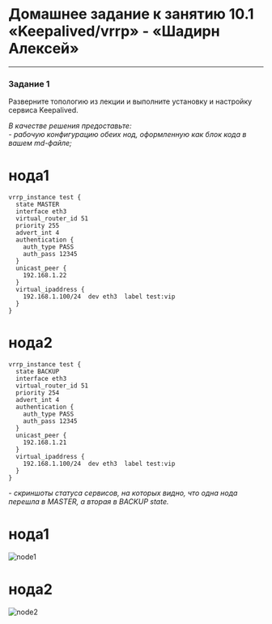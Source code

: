 # Домашнее задание к занятию 10.1 «Keepalived/vrrp» - «Шадирн Алексей»

---

### Задание 1

Разверните топологию из лекции и выполните установку и настройку сервиса Keepalived. 

*В качестве решения предоставьте:*   
*- рабочую конфигурацию обеих нод, оформленную как блок кода в вашем md-файле;*   

# нода1
```
vrrp_instance test {
  state MASTER
  interface eth3
  virtual_router_id 51
  priority 255
  advert_int 4
  authentication {
    auth_type PASS
    auth_pass 12345
  }
  unicast_peer {
    192.168.1.22
  }
  virtual_ipaddress {
    192.168.1.100/24  dev eth3  label test:vip
  }
}
```

# нода2
```
vrrp_instance test {
  state BACKUP
  interface eth3
  virtual_router_id 51
  priority 254
  advert_int 4
  authentication {
    auth_type PASS
    auth_pass 12345
  }
  unicast_peer {
    192.168.1.21
  }
  virtual_ipaddress {
    192.168.1.100/24  dev eth3  label test:vip
  }
}
```

*- скриншоты статуса сервисов, на которых видно, что одна нода перешла в MASTER, а вторая в BACKUP state.* 

# нода1
![node1](https://github.com/AleksShadrin/netology/blob/main/10-01-Keepalived/1.png)
# нода2
![node2](https://github.com/AleksShadrin/netology/blob/main/10-01-Keepalived/2.png)